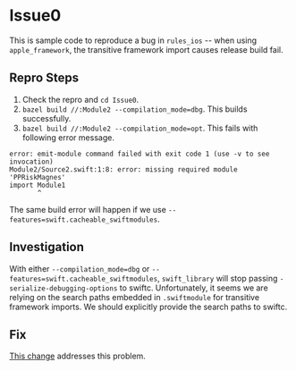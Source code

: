 # Issue0

This is sample code to reproduce a bug in `rules_ios` -- when using `apple_framework`, the transitive framework import causes release build fail.

## Repro Steps
1. Check the repro and `cd Issue0`.
2. `bazel build //:Module2 --compilation_mode=dbg`. This builds successfully.
3. `bazel build //:Module2 --compilation_mode=opt`. This fails with following error message.
```
error: emit-module command failed with exit code 1 (use -v to see invocation)
Module2/Source2.swift:1:8: error: missing required module 'PPRiskMagnes'
import Module1
       ^
```

The same build error will happen if we use `--features=swift.cacheable_swiftmodules`.

## Investigation
With either `--compilation_mode=dbg` or `--features=swift.cacheable_swiftmodules`, `swift_library` will stop passing `-serialize-debugging-options` to swiftc. Unfortunately, it seems we are relying on the search paths embedded in `.swiftmodule` for transitive framework imports. We should explicitly provide the search paths to swiftc.

## Fix
[This change](https://github.com/qyang-nj/rules_ios/pull/3) addresses this problem.
